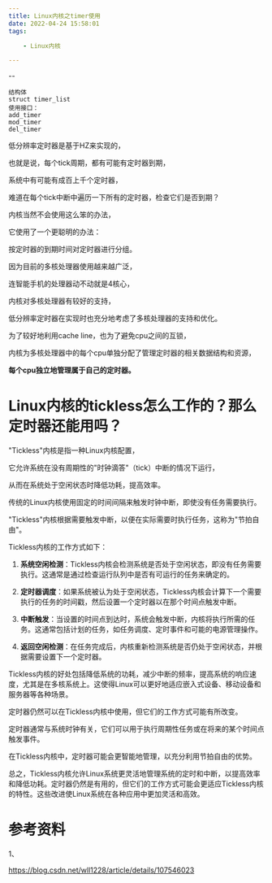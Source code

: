 ```yaml
---
title: Linux内核之timer使用
date: 2022-04-24 15:58:01
tags:

	- Linux内核

---
```


--

```
结构体
struct timer_list
使用接口：
add_timer
mod_timer
del_timer

```

低分辨率定时器是基于HZ来实现的，

也就是说，每个tick周期，都有可能有定时器到期，

系统中有可能有成百上千个定时器，

难道在每个tick中断中遍历一下所有的定时器，检查它们是否到期？

内核当然不会使用这么笨的办法，

它使用了一个更聪明的办法：

按定时器的到期时间对定时器进行分组。

因为目前的多核处理器使用越来越广泛，

连智能手机的处理器动不动就是4核心，

内核对多核处理器有较好的支持，

低分辨率定时器在实现时也充分地考虑了多核处理器的支持和优化。

为了较好地利用cache line，也为了避免cpu之间的互锁，

内核为多核处理器中的每个cpu单独分配了管理定时器的相关数据结构和资源，

**每个cpu独立地管理属于自己的定时器。**

# Linux内核的tickless怎么工作的？那么定时器还能用吗？

"Tickless"内核是指一种Linux内核配置，

它允许系统在没有周期性的"时钟滴答"（tick）中断的情况下运行，

从而在系统处于空闲状态时降低功耗，提高效率。

传统的Linux内核使用固定的时间间隔来触发时钟中断，即使没有任务需要执行。

"Tickless"内核根据需要触发中断，以便在实际需要时执行任务，这称为"节拍自由"。

Tickless内核的工作方式如下：

1. **系统空闲检测**：Tickless内核会检测系统是否处于空闲状态，即没有任务需要执行。这通常是通过检查运行队列中是否有可运行的任务来确定的。

2. **定时器调度**：如果系统被认为处于空闲状态，Tickless内核会计算下一个需要执行的任务的时间戳，然后设置一个定时器以在那个时间点触发中断。

3. **中断触发**：当设置的时间点到达时，系统会触发中断，内核将执行所需的任务。这通常包括计划的任务，如任务调度、定时事件和可能的电源管理操作。

4. **返回空闲检测**：在任务完成后，内核重新检测系统是否仍处于空闲状态，并根据需要设置下一个定时器。

Tickless内核的好处包括降低系统的功耗，减少中断的频率，提高系统的响应速度，尤其是在多核系统上。这使得Linux可以更好地适应嵌入式设备、移动设备和服务器等各种场景。

定时器仍然可以在Tickless内核中使用，但它们的工作方式可能有所改变。

定时器通常与系统时钟有关，它们可以用于执行周期性任务或在将来的某个时间点触发事件。

在Tickless内核中，定时器可能会更智能地管理，以充分利用节拍自由的优势。

总之，Tickless内核允许Linux系统更灵活地管理系统的定时和中断，以提高效率和降低功耗。定时器仍然是有用的，但它们的工作方式可能会更适应Tickless内核的特性。这些改进使Linux系统在各种应用中更加灵活和高效。

# 参考资料

1、

https://blog.csdn.net/wll1228/article/details/107546023